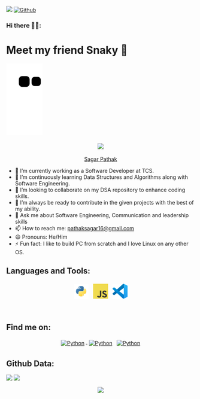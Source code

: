 ![](https://visitor-badge.laobi.icu/badge?page_id=devops-sagar.devops-sagar)
[![Github](https://img.shields.io/github/followers/devops-sagar?label=Follow&style=social)](https://github.com/devops-sagar)

### Hi there 👋😃:

<!--
**devops-sagar/devops-sagar** is a ✨ _special_ ✨ repository because its `README.md` (this file) appears on your GitHub profile.

Here are some ideas to get you started: -->

# Meet my friend Snaky 🐍
![snake gif](https://github.com/devops-sagar/devops-sagar/blob/output/github-contribution-grid-snake.svg)
<p align="center">
<img src="https://user-images.githubusercontent.com/54584388/221480646-20a1f76e-77d0-4865-b18f-317d6ee6fd0c.gif" style="vertical-align:top; margin:4px">
</p>

<p align="center">
  <a href="https://devops-sagar.github.io/portfolio">Sagar Pathak</a>
</p>  

- 🔭 I’m currently working as a Software Developer at TCS.
- 🌱 I’m continuously learning Data Structures and Algorithms along with Software Engineering.
- 👯 I’m looking to collaborate on my DSA repository to enhance coding skills.
- 🤔 I’m always be ready to contribute in the given projects with the best of my ability.
- 💬 Ask me about Software Engineering, Communication and leadership skills
- 📫 How to reach me: pathaksagar16@gmail.com
- 😄 Pronouns: He/Him
- ⚡ Fun fact: I like to build PC from scratch and I love Linux on any other OS.


## Languages and Tools:
<p align="center">
<img src="https://raw.githubusercontent.com/github/explore/80688e429a7d4ef2fca1e82350fe8e3517d3494d/topics/python/python.png" alt="Python" height="40" style="vertical-align:top; margin:4px">
<img src="https://raw.githubusercontent.com/github/explore/80688e429a7d4ef2fca1e82350fe8e3517d3494d/topics/javascript/javascript.png" alt="Javascript" height="40" style="vertical-align:top; margin:4px">
<img src="https://raw.githubusercontent.com/github/explore/80688e429a7d4ef2fca1e82350fe8e3517d3494d/topics/visual-studio-code/visual-studio-code.png" alt="VS Code" height="40" style="vertical-align:top; margin:4px">
</p>

<br />

## Find me on:
<p align="center">
 <a href="https://www.sagarpathak.com" target="_blank" rel="noopener noreferrer"> <img src="https://upload.wikimedia.org/wikipedia/en/6/6b/Terrestrial_globe.svg" alt="Python" height="40" style="vertical-align:top; margin:4px"> </a>
 <a href="https://www.linkedin.com/in/sagar097" target="_blank" rel="noopener noreferrer"> <img src="https://www.logo.wine/a/logo/LinkedIn/LinkedIn-Logo.wine.svg" alt="Python" height="40" style="vertical-align:top; margin:4px"></a>
 <a href="mailto:pathaksagar16@gmail.com"> <img src="https://cdn0.iconfinder.com/data/icons/lumin-social-media-icons/512/Gmail-512.png" alt="Python" height="40" style="vertical-align:top; margin:4px"></a>
</p>

## Github Data:
<!-- ![GitHub stats](https://github-readme-stats.vercel.app/api?username=devops-sagar&show_icons=true&theme=codeSTACKr)   -->
<p float="left">
  <img src="https://github-readme-stats.vercel.app/api?username=devops-sagar&show_icons=true&theme=codeSTACKr" width="400"/>
  <img src="https://user-images.githubusercontent.com/54584388/221477525-950d86b6-02f1-4b47-a4a0-6d10ae647ed9.gif" width="400" />
</p>

<p align="center">
  <img src="https://user-images.githubusercontent.com/54584388/222298401-aeb1aa3d-c910-4a3c-9edf-5e85bde3f008.gif" />
<!--   <img src="https://user-images.githubusercontent.com/54584388/222294975-cc3f35a0-21ce-4335-b01e-30654779bb24.gif" width="400" />  -->
</p>
